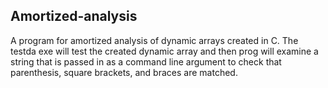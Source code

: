 ## Amortized-analysis

A program for amortized analysis of dynamic arrays created in C. The testda exe will test the created dynamic array and then prog will examine a string that is passed in as a command line argument to check that parenthesis, square brackets, and braces are matched. 
